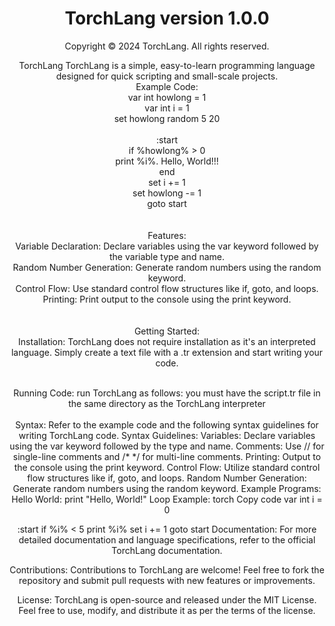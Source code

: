 <center>
  
  <h1><b>TorchLang version 1.0.0</b></h1>
  <p>Copyright © 2024 TorchLang. All rights reserved.</p>
<p>TorchLang
TorchLang is a simple, easy-to-learn programming language designed for quick scripting and small-scale projects.
<br>
Example Code:<br>
var int howlong = 1<br>
var int i = 1<br>
set howlong random 5 20<br>
<br>
:start<br>
if %howlong% > 0<br>
print %i%. Hello, World!!!<br>
end<br>
set i += 1<br>
set howlong -= 1<br>
goto start<br><br><br>
Features:<br>
Variable Declaration: Declare variables using the var keyword followed by the variable type and name.<br>
Random Number Generation: Generate random numbers using the random keyword.<br>
Control Flow: Use standard control flow structures like if, goto, and loops.<br>
Printing: Print output to the console using the print keyword.<br><br><br>
Getting Started:<br>
Installation: TorchLang does not require installation as it's an interpreted language. Simply create a text file with a .tr extension and start writing your code.<br><br>

Running Code: run TorchLang as follows: you must have the script.tr file in the same directory as the TorchLang interpreter <br><br>
Syntax: Refer to the example code and the following syntax guidelines for writing TorchLang code.
Syntax Guidelines:
Variables: Declare variables using the var keyword followed by the type and name.
Comments: Use // for single-line comments and /* */ for multi-line comments.
Printing: Output to the console using the print keyword.
Control Flow: Utilize standard control flow structures like if, goto, and loops.
Random Number Generation: Generate random numbers using the random keyword.
Example Programs:
Hello World:
print "Hello, World!"
Loop Example:
torch
Copy code
var int i = 0

:start
if %i% < 5
    print %i%
    set i += 1
    goto start
Documentation:
For more detailed documentation and language specifications, refer to the official TorchLang documentation.

Contributions:
Contributions to TorchLang are welcome! Feel free to fork the repository and submit pull requests with new features or improvements.

License:
TorchLang is open-source and released under the MIT License. Feel free to use, modify, and distribute it as per the terms of the license.</p>

  
  </center>
